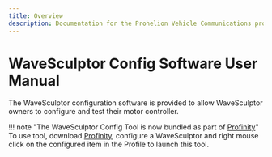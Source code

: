 ```yaml
---
title: Overview
description: Documentation for the Prohelion Vehicle Communications protocol
---
```


# WaveSculptor Config Software User Manual

The WaveSculptor configuration software is provided to allow WaveSculptor owners to configure and test their motor controller.

!!! note "The WaveSculptor Config Tool is now bundled as part of [Profinity](../../Profinity/index.md)"
    To use tool, download [Profinity](../../Profinity/index.md), configure a WaveSculptor and right mouse click on the configured item in the Profile to launch this tool. 